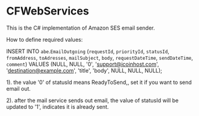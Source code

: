 CFWebServices
=============
This is the C# implementation of Amazon SES email sender.

How to define required values:

INSERT INTO `abe`.`EmailOutgoing` (`requestId`, `priorityId`, `statusId`, `fromAddress`, `toAdresses`, `mailSubject`, `body`, `requestDateTime`, `sendDateTime`, `comment`)
VALUES (NULL, NULL, '0', 'support@icoinhost.com', 'destination@example.com', 'title', 'body', NULL, NULL, NULL);


1). the value '0' of statusId means ReadyToSend,, set it if you want to send email out.

2). after the mail service sends out email, the value of statusId will be updated to '1', indicates it is already sent. 
